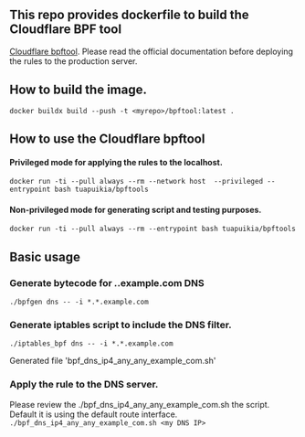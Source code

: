 ## This repo provides dockerfile to build the Cloudflare BPF tool
[Cloudflare bpftool](https://github.com/cloudflare/bpftools).
Please read the official documentation before deploying the rules to the production server.

## How to build the image.

`docker buildx build --push -t <myrepo>/bpftool:latest .`

## How to use the Cloudflare bpftool

#### Privileged mode for applying the rules to the localhost.
`docker run -ti --pull always --rm --network host  --privileged --entrypoint bash tuapuikia/bpftools`

#### Non-privileged mode for generating script and testing purposes.
`docker run -ti --pull always --rm --entrypoint bash tuapuikia/bpftools`

## Basic usage

### Generate bytecode for *.*.example.com DNS

`./bpfgen dns -- -i *.*.example.com`

### Generate iptables script to include the DNS filter.

`./iptables_bpf dns -- -i *.*.example.com`
<p>
Generated file 'bpf_dns_ip4_any_any_example_com.sh'

### Apply the rule to the DNS server.

Please review the ./bpf_dns_ip4_any_any_example_com.sh the script. Default it is using the default route interface.
`./bpf_dns_ip4_any_any_example_com.sh <my DNS IP>`
